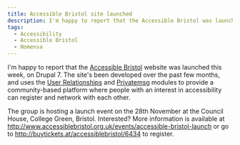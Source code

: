 ```yaml
---
title: Accessible Bristol site launched
description: I'm happy to report that the Accessible Bristol was launched this week, on Drupal 7.
tags:
  - Accessibility
  - Accessible Bristol
  - Nomensa
---
```

I'm happy to report that the [Accessible Bristol](http://www.accessiblebristol.org.uk) website was launched this week, on Drupal 7. The site's been developed over the past few months, and uses the [User Relationships](http://drupal.org/project/user_relationships) and [Privatemsg](http://drupal.org/project/privatemsg) modules to provide a community-based platform where people with an interest in accessibility can register and network with each other.

The group is hosting a launch event on the 28th November at the Council House, College Green, Bristol. Interested? More information is available at <http://www.accessiblebristol.org.uk/events/accessible-bristol-launch> or go to <http://buytickets.at/accessiblebristol/6434> to register.